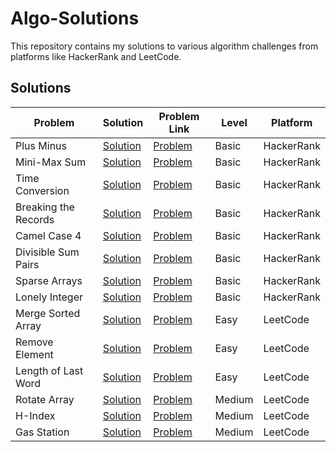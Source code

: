# Algo-Solutions

This repository contains my solutions to various algorithm challenges from platforms like HackerRank and LeetCode.

## Solutions

| Problem              | Solution                                         | Problem Link                                                                                                         | Level  | Platform   |
| -------------------- | ------------------------------------------------ | -------------------------------------------------------------------------------------------------------------------- | ------ | ---------- |
| Plus Minus           | [Solution](./hackerrank/plus-minus.js)           | [Problem](https://www.hackerrank.com/challenges/three-month-preparation-kit-plus-minus/problem)                      | Basic  | HackerRank |
| Mini-Max Sum         | [Solution](./hackerrank/mini-max-sum.js)         | [Problem](https://www.hackerrank.com/challenges/three-month-preparation-kit-mini-max-sum/problem)                    | Basic  | HackerRank |
| Time Conversion      | [Solution](./hackerrank/time-conversion.js)      | [Problem](https://www.hackerrank.com/challenges/three-month-preparation-kit-time-conversion/problem)                 | Basic  | HackerRank |
| Breaking the Records | [Solution](./hackerrank/breaking-the-records.js) | [Problem](https://www.hackerrank.com/challenges/three-month-preparation-kit-breaking-best-and-worst-records/problem) | Basic  | HackerRank |
| Camel Case 4         | [Solution](./hackerrank/camel-case-4.js)         | [Problem](https://www.hackerrank.com/challenges/three-month-preparation-kit-camel-case/problem)                      | Basic  | HackerRank |
| Divisible Sum Pairs  | [Solution](./hackerrank/divisible-sum-pairs.js)  | [Problem](https://www.hackerrank.com/challenges/three-month-preparation-kit-divisible-sum-pairs/problem)             | Basic  | HackerRank |
| Sparse Arrays        | [Solution](./hackerrank/sparse-arrays.js)        | [Problem](https://www.hackerrank.com/challenges/three-month-preparation-kit-sparse-arrays/problem)                   | Basic  | HackerRank |
| Lonely Integer       | [Solution](./hackerrank/lonely-integer.js)       | [Problem](https://www.hackerrank.com/challenges/three-month-preparation-kit-lonely-integer/problem)                  | Basic  | HackerRank |
| Merge Sorted Array   | [Solution](./leetcode/merge-sorted-array.js)     | [Problem](https://leetcode.com/problems/merge-sorted-array)                                                          | Easy   | LeetCode   |
| Remove Element       | [Solution](./leetcode/remove-element.js)         | [Problem](https://leetcode.com/problems/remove-element)                                                              | Easy   | LeetCode   |
| Length of Last Word  | [Solution](./leetcode/length-of-last-word.js)    | [Problem](https://leetcode.com/problems/length-of-last-word)                                                         | Easy   | LeetCode   |
| Rotate Array         | [Solution](./leetcode/rotate-array.js)           | [Problem](https://leetcode.com/problems/rotate-array/)                                                               | Medium | LeetCode   |
| H-Index              | [Solution](./leetcode/h-index.js)                | [Problem](https://leetcode.com/problems/h-index/)                                                                    | Medium | LeetCode   |
| Gas Station          | [Solution](./leetcode/gas-station.js)            | [Problem](https://leetcode.com/problems/gas-station)                                                                 | Medium | LeetCode   |
